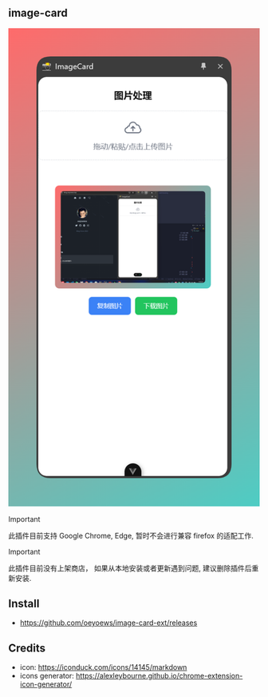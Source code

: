 ## image-card

![alt text](image.png)

> [!IMPORTANT]
> 此插件目前支持 Google Chrome, Edge, 暂时不会进行兼容 firefox 的适配工作.

> [!IMPORTANT]
> 此插件目前没有上架商店， 如果从本地安装或者更新遇到问题, 建议删除插件后重新安装.

<!-- * element plus, tailwindcss, wxt, vue, axios -->

## Install

* https://github.com/oeyoews/image-card-ext/releases

## Credits

* icon: https://iconduck.com/icons/14145/markdown
* icons generator: https://alexleybourne.github.io/chrome-extension-icon-generator/
